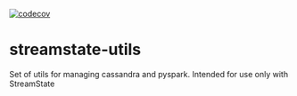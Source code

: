 [![codecov](https://codecov.io/gh/StreamState/streamstate-utils/branch/master/graph/badge.svg?token=IwdDtmI5kN)](https://codecov.io/gh/StreamState/streamstate-utils)

# streamstate-utils

Set of utils for managing cassandra and pyspark.  Intended for use only with StreamState